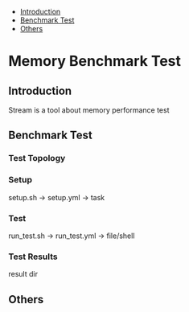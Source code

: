 * [Introduction](#1)
* [Benchmark Test](#2)
* [Others](#3)

# Memory Benchmark Test 
## <a name="1">Introduction</a>
Stream is a tool about memory performance test

## <a name="2">Benchmark Test</a>
### Test Topology

### Setup
setup.sh -> setup.yml -> task

### Test 
run_test.sh -> run_test.yml -> file/shell

### Test Results
result dir
                                           
## <a name="3">Others</a>

